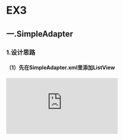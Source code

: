 # EX3
## 一.SimpleAdapter
### 1.设计思路
#### （1）先在SimpleAdapter.xml里添加ListView
![linearlayout](https://github.com/PresidentChao/EX3.simpleadapter.xml)
